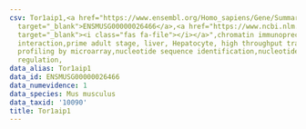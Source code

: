 ```yaml
---
csv: Tor1aip1,<a href="https://www.ensembl.org/Homo_sapiens/Gene/Summary?db=core;g=ENSMUSG00000026466"
  target="_blank">ENSMUSG00000026466</a>,<a href="https://www.ncbi.nlm.nih.gov/pubmed/23834426"
  target="_blank"><i class="fas fa-file"></i></a>",chromatin immunoprecipitation assay,direct
  interaction,prime adult stage, liver, Hepatocyte, high throughput transcription
  profiling by microarray,nucleotide sequence identification,nucleotide sequence identification,transcriptional
  regulation,
data_alias: Tor1aip1
data_id: ENSMUSG00000026466
data_numevidence: 1
data_species: Mus musculus
data_taxid: '10090'
title: Tor1aip1
---
```

